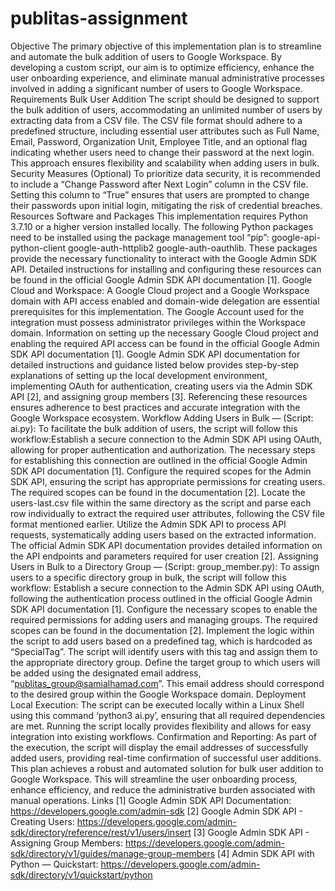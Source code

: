 # publitas-assignment

Objective
The primary objective of this implementation plan is to streamline and automate the bulk addition of users to Google Workspace. By developing a custom script, our aim is to optimize efficiency, enhance the user onboarding experience, and eliminate manual administrative processes involved in adding a significant number of users to Google Workspace.
Requirements
Bulk User Addition
The script should be designed to support the bulk addition of users, accommodating an unlimited number of users by extracting data from a CSV file. The CSV file format should adhere to a predefined structure, including essential user attributes such as Full Name, Email, Password, Organization Unit, Employee Title, and an optional flag indicating whether users need to change their password at the next login. This approach ensures flexibility and scalability when adding users in bulk.
Security Measures (Optional)
To prioritize data security, it is recommended to include a “Change Password after Next Login” column in the CSV file. Setting this column to “True” ensures that users are prompted to change their passwords upon initial login, mitigating the risk of credential breaches.
Resources
Software and Packages
This implementation requires Python 3.7.10 or a higher version installed locally.
The following Python packages need to be installed using the package management tool “pip”: google-api-python-client google-auth-httplib2 google-auth-oauthlib. These packages provide the necessary functionality to interact with the Google Admin SDK API.
Detailed instructions for installing and configuring these resources can be found in the official Google Admin SDK API documentation [1].
Google Cloud and Workspace: A Google Cloud project and a Google Workspace domain with API access enabled and domain-wide delegation are essential prerequisites for this implementation. The Google Account used for the integration must possess administrator privileges within the Workspace domain. Information on setting up the necessary Google Cloud project and enabling the required API access can be found in the official Google Admin SDK API documentation [1].
Google Admin SDK API documentation for detailed instructions and guidance listed below provides step-by-step explanations of setting up the local development environment, implementing OAuth for authentication, creating users via the Admin SDK API [2], and assigning group members [3]. Referencing these resources ensures adherence to best practices and accurate integration with the Google Workspace ecosystem.
Workflow
Adding Users in Bulk — (Script: ai.py):
To facilitate the bulk addition of users, the script will follow this workflow:Establish a secure connection to the Admin SDK API using OAuth, allowing for proper authentication and authorization. The necessary steps for establishing this connection are outlined in the official Google Admin SDK API documentation [1].
Configure the required scopes for the Admin SDK API, ensuring the script has appropriate permissions for creating users. The required scopes can be found in the documentation [2].
Locate the users-last.csv file within the same directory as the script and parse each row individually to extract the required user attributes, following the CSV file format mentioned earlier.
Utilize the Admin SDK API to process API requests, systematically adding users based on the extracted information. The official Admin SDK API documentation provides detailed information on the API endpoints and parameters required for user creation [2].
Assigning Users in Bulk to a Directory Group — (Script: group_member.py):
To assign users to a specific directory group in bulk, the script will follow this workflow:
Establish a secure connection to the Admin SDK API using OAuth, following the authentication process outlined in the official Google Admin SDK API documentation [1].
Configure the necessary scopes to enable the required permissions for adding users and managing groups. The required scopes can be found in the documentation [2].
Implement the logic within the script to add users based on a predefined tag, which is hardcoded as “SpecialTag”. The script will identify users with this tag and assign them to the appropriate directory group.
Define the target group to which users will be added using the designated email address, “publitas_group@samialhamad.com”. This email address should correspond to the desired group within the Google Workspace domain.
Deployment
Local Execution: The script can be executed locally within a Linux Shell using this command ‘python3 ai.py’, ensuring that all required dependencies are met. Running the script locally provides flexibility and allows for easy integration into existing workflows.
Confirmation and Reporting: As part of the execution, the script will display the email addresses of successfully added users, providing real-time confirmation of successful user additions.
This plan achieves a robust and automated solution for bulk user addition to Google Workspace. This will streamline the user onboarding process, enhance efficiency, and reduce the administrative burden associated with manual operations.
Links
[1] Google Admin SDK API Documentation: https://developers.google.com/admin-sdk
[2] Google Admin SDK API - Creating Users: https://developers.google.com/admin-sdk/directory/reference/rest/v1/users/insert
[3] Google Admin SDK API - Assigning Group Members: https://developers.google.com/admin-sdk/directory/v1/guides/manage-group-members
[4] Admin SDK API with Python — Quickstart: https://developers.google.com/admin-sdk/directory/v1/quickstart/python

